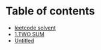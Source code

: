 # Table of contents

* [leetcode solvent](README.md)
* [1.TWO SUM](1.two-sum.md)
* [Untitled](untitled.md)


